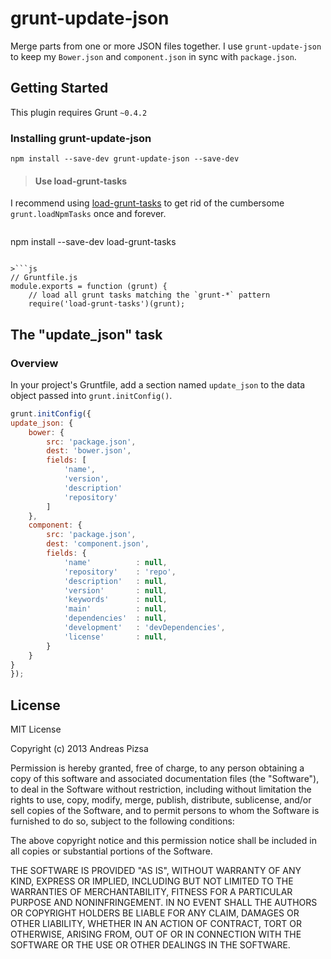 # grunt-update-json

Merge parts from one or more JSON files together. I use `grunt-update-json` to keep my `Bower.json` and `component.json` in sync with `package.json`.


## Getting Started
This plugin requires Grunt `~0.4.2`

### Installing grunt-update-json

```shell
npm install --save-dev grunt-update-json --save-dev
```

> #### Use load-grunt-tasks
> 
I recommend using [load-grunt-tasks](https://github.com/sindresorhus/load-grunt-tasks) to get rid of the cumbersome `grunt.loadNpmTasks` once and forever.

> ```shell
npm install --save-dev load-grunt-tasks
```

>```js
// Gruntfile.js
module.exports = function (grunt) {
    // load all grunt tasks matching the `grunt-*` pattern
    require('load-grunt-tasks')(grunt);
```

## The "update_json" task

### Overview
In your project's Gruntfile, add a section named `update_json` to the data object passed into `grunt.initConfig()`.

```js
grunt.initConfig({
update_json: {
	bower: {
		src: 'package.json',
		dest: 'bower.json',
		fields: [
			'name',
			'version',
            'description'     
			'repository'
		]
	},
	component: {
		src: 'package.json',
		dest: 'component.json',
		fields: {
			'name'			: null,
			'repository'	: 'repo',
			'description'	: null,
			'version'		: null,
			'keywords'		: null,
			'main'			: null,
			'dependencies'	: null,
			'development'	: 'devDependencies',
			'license'		: null,
		}
	}
}
});
```


## License

MIT License

Copyright (c) 2013 Andreas Pizsa

Permission is hereby granted, free of charge, to any person obtaining a copy of this software and associated documentation files (the "Software"), to deal in the Software without restriction, including without limitation the rights to use, copy, modify, merge, publish, distribute, sublicense, and/or sell copies of the Software, and to permit persons to whom the Software is furnished to do so, subject to the following conditions:

The above copyright notice and this permission notice shall be included in all copies or substantial portions of the Software.

THE SOFTWARE IS PROVIDED "AS IS", WITHOUT WARRANTY OF ANY KIND, EXPRESS OR 
IMPLIED, INCLUDING BUT NOT LIMITED TO THE WARRANTIES OF MERCHANTABILITY, 
FITNESS FOR A PARTICULAR PURPOSE AND NONINFRINGEMENT. IN NO EVENT SHALL THE 
AUTHORS OR COPYRIGHT HOLDERS BE LIABLE FOR ANY CLAIM, DAMAGES OR OTHER 
LIABILITY, WHETHER IN AN ACTION OF CONTRACT, TORT OR OTHERWISE, ARISING FROM, 
OUT OF OR IN CONNECTION WITH THE SOFTWARE OR THE USE OR OTHER DEALINGS IN 
THE SOFTWARE.